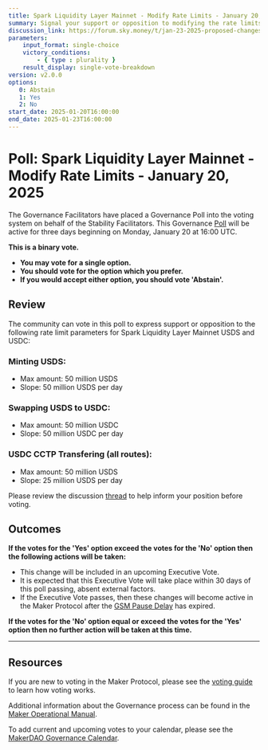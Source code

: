 ```yaml
---
title: Spark Liquidity Layer Mainnet - Modify Rate Limits - January 20, 2025
summary: Signal your support or opposition to modifying the rate limits for Spark Liquidity Layer Mainnet USDS and USDC.
discussion_link: https://forum.sky.money/t/jan-23-2025-proposed-changes-to-spark-for-upcoming-spell-2/25837
parameters:
    input_format: single-choice
    victory_conditions:
        - { type : plurality }
    result_display: single-vote-breakdown
version: v2.0.0
options:
   0: Abstain
   1: Yes
   2: No
start_date: 2025-01-20T16:00:00
end_date: 2025-01-23T16:00:00
---
```

# Poll: Spark Liquidity Layer Mainnet - Modify Rate Limits - January 20, 2025

The Governance Facilitators have placed a Governance Poll into the voting system on behalf of the Stability Facilitators. This Governance [Poll](https://manual.makerdao.com/governance/governance-cycle/weekly-governance-cycle#weekly-governance-cycle-definitions-mip16c1) will be active for three days beginning on Monday, January 20 at 16:00 UTC.

**This is a binary vote.**

- **You may vote for a single option.**
- **You should vote for the option which you prefer.**
- **If you would accept either option, you should vote 'Abstain'.**

## Review

The community can vote in this poll to express support or opposition to the following rate limit parameters for Spark Liquidity Layer Mainnet USDS and USDC:

### Minting USDS:

  * Max amount: 50 million USDS
  * Slope: 50 million USDS per day
  
### Swapping USDS to USDC:

  * Max amount: 50 million USDC
  * Slope: 50 million USDC per day
  
### USDC CCTP Transfering (all routes):

  * Max amount: 50 million USDS
  * Slope: 25 million USDS per day

Please review the discussion [thread](https://forum.sky.money/t/jan-23-2025-proposed-changes-to-spark-for-upcoming-spell-2/25837) to help inform your position before voting.

## Outcomes

**If the votes for the 'Yes' option exceed the votes for the 'No' option then the following actions will be taken:**
* This change will be included in an upcoming Executive Vote.
* It is expected that this Executive Vote will take place within 30 days of this poll passing, absent external factors.
* If the Executive Vote passes, then these changes will become active in the Maker Protocol after the [GSM Pause Delay](https://manual.makerdao.com/parameter-index/core/param-gsm-pause-delay) has expired.

**If the votes for the 'No' option equal or exceed the votes for the 'Yes' option then no further action will be taken at this time.**

---

## Resources

If you are new to voting in the Maker Protocol, please see the [voting guide](https://manual.makerdao.com/governance/voting-in-makerdao/on-chain-governance) to learn how voting works.

Additional information about the Governance process can be found in the [Maker Operational Manual](https://manual.makerdao.com).

To add current and upcoming votes to your calendar, please see the [MakerDAO Governance Calendar](https://manual.makerdao.com/makerdao/calendars/governance-calendar).

